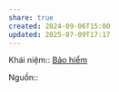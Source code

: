 ```yaml
---
share: true
created: 2024-09-06T15:00
updated: 2025-07-09T17:17
---
```

Khái niệm:: [Bảo hiểm](../../../%CE%9E%20Kh%C3%A1i%20ni%E1%BB%87m/B%E1%BA%A3o%20hi%E1%BB%83m.md)

Nguồn:: 
